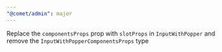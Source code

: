 ```yaml
---
"@comet/admin": major
---
```


Replace the `componentsProps` prop with `slotProps` in `InputWithPopper` and remove the `InputWithPopperComponentsProps` type
